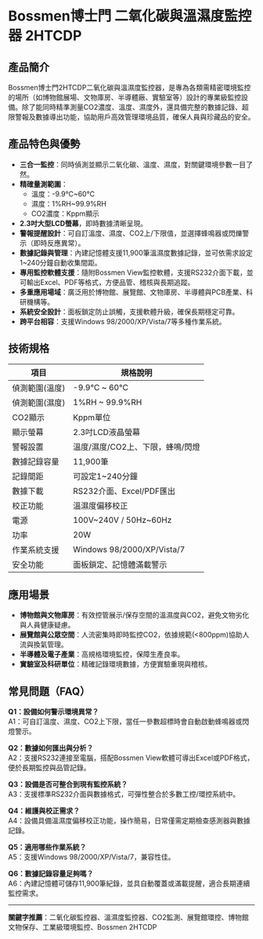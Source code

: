 # Bossmen博士門 二氧化碳與溫濕度監控器 2HTCDP

## 產品簡介
Bossmen博士門2HTCDP二氧化碳與溫濕度監控器，是專為各類需精密環境監控的場所（如博物館展場、文物庫房、半導體廠、實驗室等）設計的專業級監控設備。除了能同時精準測量CO2濃度、溫度、濕度外，還具備完整的數據記錄、超限警報及數據導出功能，協助用戶高效管理環境品質，確保人員與珍藏品的安全。

## 產品特色與優勢
- **三合一監控**：同時偵測並顯示二氧化碳、溫度、濕度，對關鍵環境參數一目了然。
- **精確量測範圍**：
  - 溫度：-9.9℃~60℃
  - 濕度：1%RH~99.9%RH
  - CO2濃度：Kppm顯示
- **2.3吋大型LCD螢幕**，即時數據清晰呈現。
- **警報提醒設計**：可自訂溫度、濕度、CO2上/下限值，並選擇蜂鳴器或閃爍警示（即時反應異常）。
- **數據記錄與管理**：內建記憶體支援11,900筆溫濕度數據記錄，並可依需求設定1~240分鐘自動收集間距。
- **專用監控軟體支援**：隨附Bossmen View監控軟體，支援RS232介面下載，並可輸出Excel、PDF等格式，方便品管、稽核與長期追蹤。
- **多重應用場域**：廣泛用於博物館、展覽館、文物庫房、半導體與PCB產業、科研機構等。
- **系統安全設計**：面板鎖定防止誤觸，支援軟體升級，確保長期穩定可靠。
- **跨平台相容**：支援Windows 98/2000/XP/Vista/7等多種作業系統。

## 技術規格

| 項目         | 規格說明                         |
|--------------|----------------------------------|
| 偵測範圍(溫度)| -9.9℃ ~ 60℃                      |
| 偵測範圍(濕度)| 1%RH ~ 99.9%RH                   |
| CO2顯示      | Kppm單位                         |
| 顯示螢幕     | 2.3吋LCD液晶螢幕                 |
| 警報設置     | 溫度/濕度/CO2上、下限，蜂鳴/閃燈  |
| 數據記錄容量 | 11,900筆                         |
| 記錄間距     | 可設定1~240分鐘                   |
| 數據下載     | RS232介面、Excel/PDF匯出         |
| 校正功能     | 溫濕度偏移校正                   |
| 電源         | 100V~240V / 50Hz~60Hz            |
| 功率         | 20W                              |
| 作業系統支援 | Windows 98/2000/XP/Vista/7        |
| 安全功能     | 面板鎖定、記憶體滿載警示          |

## 應用場景
- **博物館與文物庫房**：有效控管展示/保存空間的溫濕度與CO2，避免文物劣化與人員健康疑慮。
- **展覽館與公眾空間**：人流密集時即時監控CO2，依據規範(<800ppm)協助人流與換氣管理。
- **半導體及電子產業**：高規格環境監控，保障生產良率。
- **實驗室及科研單位**：精確記錄環境數據，方便實驗重現與稽核。

## 常見問題（FAQ）

**Q1：設備如何警示環境異常？**  
A1：可自訂溫度、濕度、CO2上下限，當任一參數超標時會自動啟動蜂鳴器或閃燈警示。

**Q2：數據如何匯出與分析？**  
A2：支援RS232連接至電腦，搭配Bossmen View軟體可導出Excel或PDF格式，便於長期監控與品管記錄。

**Q3：設備是否可整合到現有監控系統？**  
A3：支援標準RS232介面與數據格式，可彈性整合於多數工控/環控系統中。

**Q4：維護與校正需求？**  
A4：設備具備溫濕度偏移校正功能，操作簡易，日常僅需定期檢查感測器與數據記錄。

**Q5：適用哪些作業系統？**  
A5：支援Windows 98/2000/XP/Vista/7，兼容性佳。

**Q6：數據記錄容量足夠嗎？**  
A6：內建記憶體可儲存11,900筆紀錄，並具自動覆蓋或滿載提醒，適合長期連續監控需求。

---

**關鍵字推薦**：二氧化碳監控器、溫濕度監控器、CO2監測、展覽館環控、博物館文物保存、工業級環境監控、Bossmen 2HTCDP